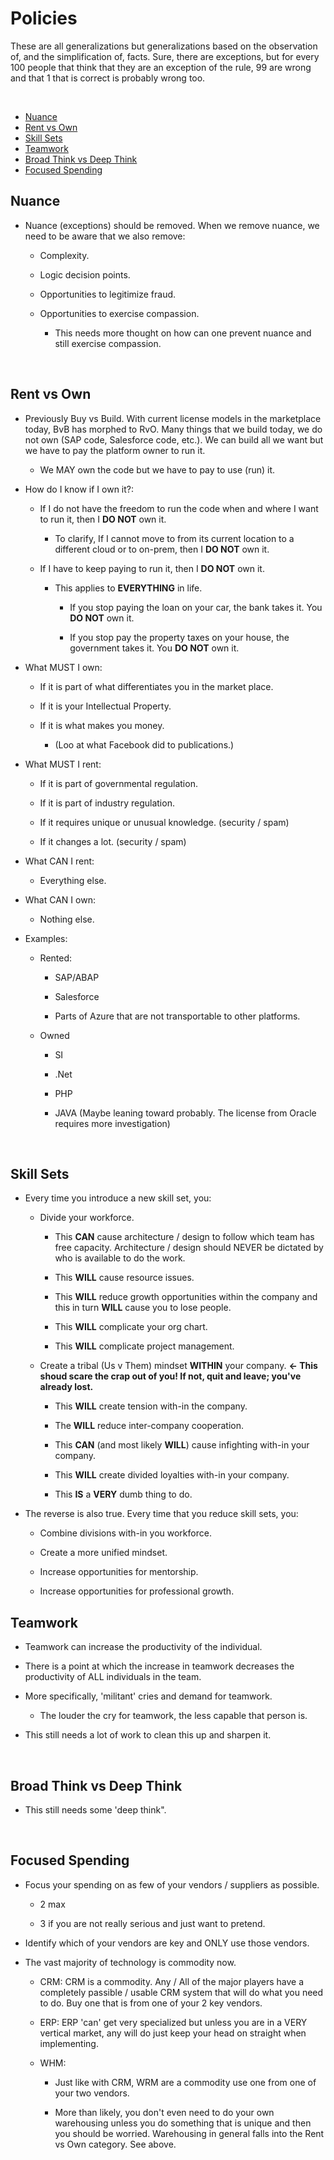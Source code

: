 ﻿# Policies

These are all generalizations but generalizations based on the observation of, and the simplification of, facts. Sure, there are exceptions, but for every 100 people that think that they are an exception of the rule, 99 are wrong and that 1 that is correct is probably wrong too.

 
 * [Nuance](#nuance)
 * [Rent vs Own](#rent-vs-own)
 * [Skill Sets](#skill-sets)
 * [Teamwork](#teamwork)
 * [Broad Think vs Deep Think](#broad-think-vs-deep-think)
 * [Focused Spending](#focused-spending)
 
 

## Nuance

-   Nuance (exceptions) should be removed. When we remove nuance, we need to be aware that we also remove:

    -   Complexity.

    -   Logic decision points.

    -   Opportunities to legitimize fraud.

    -   Opportunities to exercise compassion.

        -   This needs more thought on how can one prevent nuance and still exercise compassion.

 

## Rent vs Own

-   Previously Buy vs Build. With current license models in the marketplace today, BvB has morphed to RvO. Many things that we build today, we do not own (SAP code, Salesforce code, etc.). We can build all we want but we have to pay the platform owner to run it.

    -   We MAY own the code but we have to pay to use (run) it.

-   How do I know if I own it?:

    -   If I do not have the freedom to run the code when and where I want to run it, then I **DO NOT** own it.

        -   To clarify, If I cannot move to from its current location to a different cloud or to on-prem, then I **DO NOT** own it.

    -   If I have to keep paying to run it, then I **DO NOT** own it.

        -   This applies to **EVERYTHING** in life.

            -   If you stop paying the loan on your car, the bank takes it. You **DO NOT** own it.

            -   If you stop pay the property taxes on your house, the government takes it. You **DO NOT** own it.

-   What MUST I own:

    -   If it is part of what differentiates you in the market place.

    -   If it is your Intellectual Property.

    -   If it is what makes you money.

        -   (Loo at what Facebook did to publications.)

-   What MUST I rent:

    -   If it is part of governmental regulation.

    -   If it is part of industry regulation.

    -   If it requires unique or unusual knowledge. (security / spam)

    -   If it changes a lot. (security / spam)

-   What CAN I rent:

    -   Everything else.

-   What CAN I own:

    -   Nothing else.

-   Examples:

    -   Rented:

        -   SAP/ABAP

        -   Salesforce

        -   Parts of Azure that are not transportable to other platforms.

    -   Owned

        -   SI

        -   .Net

        -   PHP

        -   JAVA (Maybe leaning toward probably. The license from Oracle requires more investigation)

 

## Skill Sets

-   Every time you introduce a new skill set, you:

    -   Divide your workforce.

        -   This **CAN** cause architecture / design to follow which team has free capacity. Architecture / design should NEVER be dictated by who is available to do the work.

        -   This **WILL** cause resource issues.

        -   This **WILL** reduce growth opportunities within the company and this in turn **WILL** cause you to lose people.

        -   This **WILL** complicate your org chart.

        -   This **WILL** complicate project management.

    -   Create a tribal (Us v Them) mindset **WITHIN** your company. **<- This shoud scare the crap out of you! If not, quit and leave; you've already lost.**

        -   This **WILL** create tension with-in the company.

        -   The **WILL** reduce inter-company cooperation.

        -   This **CAN** (and most likely **WILL**) cause infighting with-in your company.

        -   This **WILL** create divided loyalties with-in your company.

        -   This **IS** a **VERY** dumb thing to do.

-   The reverse is also true. Every time that you reduce skill sets, you:

    -   Combine divisions with-in you workforce.

    -   Create a more unified mindset.

    -   Increase opportunities for mentorship.

    -   Increase opportunities for professional growth.

## Teamwork

-   Teamwork can increase the productivity of the individual.

-   There is a point at which the increase in teamwork decreases the productivity of ALL individuals in the team.

-   More specifically, 'militant' cries and demand for teamwork.

    -   The louder the cry for teamwork, the less capable that person is.

-   This still needs a lot of work to clean this up and sharpen it.

 

## Broad Think vs Deep Think

-   This still needs some 'deep think".

 

## Focused Spending

-   Focus your spending on as few of your vendors / suppliers as possible.

    -   2 max

    -   3 if you are not really serious and just want to pretend.

-   Identify which of your vendors are key and ONLY use those vendors.

-   The vast majority of technology is commodity now.

    -   CRM: CRM is a commodity. Any / All of the major players have a completely passible / usable CRM system that will do what you need to do. Buy one that is from one of your 2 key vendors.

    -   ERP: ERP 'can' get very specialized but unless you are in a VERY vertical market, any will do just keep your head on straight when implementing.

    -   WHM:

        -   Just like with CRM, WRM are a commodity use one from one of your two vendors.

        -   More than likely, you don't even need to do your own warehousing unless you do something that is unique and then you should be worried. Warehousing in general falls into the Rent vs Own category. See above.
